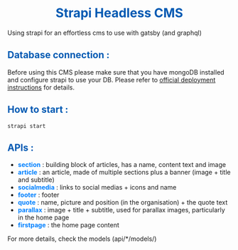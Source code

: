 <style>
  strong {
    color : #0080ff;
  }
  h1,h2,h3,h4,h5,h6 {
    color : #005ab3;
  }

</style>


<h1 align="center">
  Strapi Headless CMS
</h1>

Using strapi for an effortless cms to use with gatsby (and graphql)

## Database connection :
Before using this CMS please make sure that you have mongoDB installed and configure strapi to use your DB.
Please refer to [official deployment instructions](https://strapi.io/documentation/3.0.0-alpha.x/guides/deployment.html) for details.

## How to start : 

    strapi start


## APIs : 
* **section** : building block of articles, has a name, content text and image
* **article** : an article, made of multiple sections plus a banner (image + title and subtitle)
* **socialmedia** : links to social medias + icons and name
* **footer** : footer
* **quote** : name, picture and position (in the organisation) + the quote text
* **parallax** : image + title + subtitle, used for parallax images, particularly in the home page
* **firstpage** : the home page content

For more details, check the models (api/*/models/)

